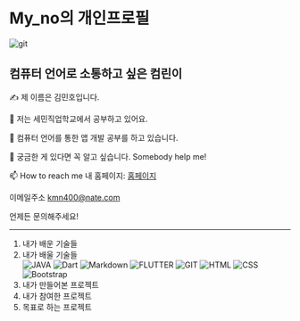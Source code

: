 My_no의 개인프로필
=============
![git](https://user-images.githubusercontent.com/93500452/141118435-3a274f04-6cac-424c-b259-94be9f50a509.png)

## 컴퓨터 언어로 소통하고 싶은 컴린이<BR />

✍️ 제 이름은 김민호입니다.<BR />

🔭 저는 세민직업학교에서 공부하고 있어요.<BR />

🌱 컴퓨터 언어를 통한 앱 개발 공부를 하고 있습니다.<BR />

💬 궁금한 게 있다면 꼭 알고 싶습니다. Somebody help me!<BR />

📫 How to reach me 내 홈페이지: [홈페이지][homepage]

[homepage]: https://github.com/kmn400/ "Go 내 홈페이지"

이메일주소 <kmn400@nate.com><BR />

언제든 문의해주세요!<BR />

*****
1. 내가 배운 기술들<BR />
2. 내가 배울 기술들<BR />
![JAVA](https://img.shields.io/badge/-JAVA-green)
![Dart](https://img.shields.io/badge/-DART-blue)
![Markdown](https://img.shields.io/badge/-MARKDOWN-silver)
![FLUTTER](https://img.shields.io/badge/-FLUTTER-skyblue)
![GIT](https://img.shields.io/badge/-GIT-yellow)
![HTML](https://img.shields.io/badge/-HTML-blueviolet)
![CSS](https://img.shields.io/badge/-CSS-orange)
![Bootstrap](https://img.shields.io/badge/-Bootstrap-brightgreen)
3. 내가 만들어본 프로젝트
4. 내가 참여한 프로젝트
5. 목표로 하는 프로젝트 
